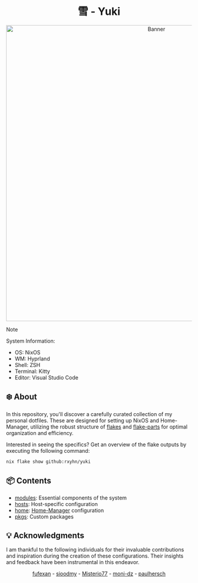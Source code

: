 <div align="center">
    <h1>雪 - Yuki</h1>
</div>

<div align="center">
   <a href="#">
        <img src="https://raw.githubusercontent.com/NixOS/nixos-artwork/master/logo/nixos-white.png" alt="Banner" width="800px" />
   </a>
</div>

> [!NOTE]
> System Information:
>
> - OS: NixOS
> - WM: Hyprland
> - Shell: ZSH
> - Terminal: Kitty
> - Editor: Visual Studio Code

## :snowflake: About

In this repository, you'll discover a carefully curated collection of my personal dotfiles. These are designed for setting up NixOS and Home-Manager, utilizing the robust structure of [flakes](https://nixos.wiki/wiki/Flakes) and [flake-parts](https://github.com/hercules-ci/flake-parts) for optimal organization and efficiency.

Interested in seeing the specifics? Get an overview of the flake outputs by executing the following command:

```sh
nix flake show github:rxyhn/yuki
```

## :package: Contents

- [modules](./modules): Essential components of the system
- [hosts](./hosts): Host-specific configuration
- [home](./home): [Home-Manager](https://github.com/nix-community/home-manager) configuration
- [pkgs](./pkgs): Custom packages

## :bulb: Acknowledgments

I am thankful to the following individuals for their invaluable contributions and inspiration during the creation of these configurations. Their insights and feedback have been instrumental in this endeavor.

<div align="center">
    <a href="https://github.com/fufexan">fufexan</a> -
    <a href="https://github.com/sioodmy">sioodmy</a> -
    <a href="https://github.com/Misterio77">Misterio77</a> -
    <a href="https://github.com/moni-dz">moni-dz</a> -
    <a href="https://github.com/paulhersch">paulhersch</a>
</div>
